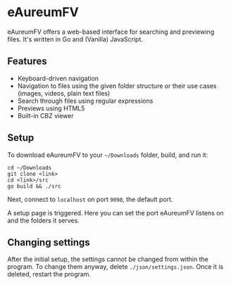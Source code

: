 # eAureumFV

eAureumFV offers a web-based interface for searching and previewing files. It's written in Go and (Vanilla) JavaScript.

## Features

- Keyboard-driven navigation
- Navigation to files using the given folder structure or their use cases (images, videos, plain text files)
- Search through files using regular expressions
- Previews using HTML5
- Built-in CBZ viewer

## Setup

To download eAureumFV to your `~/Downloads` folder, build, and run it:

```
cd ~/Downloads
git clone <link>
cd <link>/src
go build && ./src
```

Next, connect to `localhost` on port `9090`, the default port. 

A setup page is triggered. Here you can set the port eAureumFV listens on and the folders it serves. 

## Changing settings

After the initial setup, the settings cannot be changed from within the program. To change them anyway, delete `./json/settings.json`. Once it is deleted, restart the program. 



